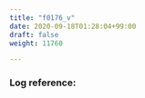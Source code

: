 ```yaml
---
title: "f0176_v"
date: 2020-09-18T01:28:04+99:00
draft: false
weight: 11760

---
```


### Log reference: <no value>

```
